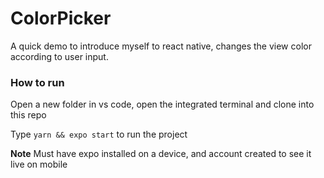 # ColorPicker 

A quick demo to introduce myself to react native, changes the view color according to user input.

### How to run

Open a new folder in vs code, open the integrated terminal and clone into this repo 

Type `yarn && expo start` to run the project

**Note** Must have expo installed on a device, and account created to see it live on mobile
